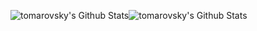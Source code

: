 <img align="center" style="padding:0" src="https://github-readme-stats.vercel.app/api?username=tomarovsky&&show_icons=true&count_private=true&hide_border=true&hide_title=true&bg_color=ffffff" alt="tomarovsky's Github Stats"><img align="center" style="padding:0" src="https://github-readme-stats.vercel.app/api/top-langs/?username=tomarovsky&layout=compact&hide_border=true&bg_color=ffffff" alt="tomarovsky's Github Stats">
